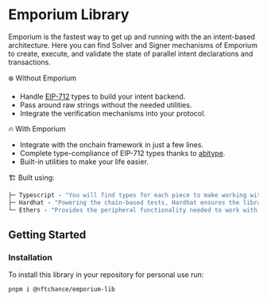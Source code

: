 # Emporium Library

Emporium is the fastest way to get up and running with the an intent-based architecture. Here you can find Solver and Signer mechanisms of Emporium to create, execute, and validate the state of parallel intent declarations and transactions. 

❄️ Without Emporium

- Handle [EIP-712](https://eips.ethereum.org/EIPS/eip-712) types to build your intent backend.
- Pass around raw strings without the needed utilities.
- Integrate the verification mechanisms into your protocol.

🔥 With Emporium

- Integrate with the onchain framework in just a few lines.
- Complete type-compliance of EIP-712 types thanks to [abitype](https://abitype.dev/).
- Built-in utilities to make your life easier.

🏗️ Built using:

```ml
├─ Typescript - "You will find types for each piece to make working with the library simple."
├─ Hardhat - "Powering the chain-based tests, Hardhat ensures the library always functions."
└─ Ethers - "Provides the peripheral functionality needed to work with onchain Ethereum accounts."
```

## Getting Started

### Installation

To install this library in your repository for personal use run:

```shell
pnpm i @nftchance/emporium-lib
```